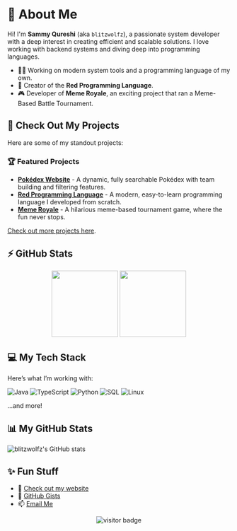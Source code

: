 # 👋 About Me

Hi! I'm **Sammy Qureshi** (aka `blitzwolfz`), a passionate system developer with a deep interest in creating efficient and scalable solutions. I love working with backend systems and diving deep into programming languages.

- 🧑‍💻 Working on modern system tools and a programming language of my own.
- 🚀 Creator of the **Red Programming Language**.
- 🎮 Developer of **Meme Royale**, an exciting project that ran a Meme-Based Battle Tournament.

## 🚀 Check Out My Projects

Here are some of my standout projects:

### 🏆 Featured Projects

- [**Pokédex Website**](https://blitzwolfz.xyz) - A dynamic, fully searchable Pokédex with team building and filtering features.
- [**Red Programming Language**](https://github.com/blitzwolfz/Red) - A modern, easy-to-learn programming language I developed from scratch.
- [**Meme Royale**](https://github.com/blitzwolfz/MemeRoyale) - A hilarious meme-based tournament game, where the fun never stops.

[Check out more projects here](https://github.com/blitzwolfz?tab=repositories).

## ⚡ GitHub Stats

<div align="center">
  <img height="150em" src="https://github-readme-stats.vercel.app/api?username=blitzwolfz&show_icons=true&hide=stars,issues&theme=radical" />
  <img height="150em" src="https://github-readme-stats.vercel.app/api/top-langs/?username=blitzwolfz&layout=compact&langs_count=8&theme=radical" />
</div>

## 💻 My Tech Stack

Here’s what I’m working with:

![Java](https://img.shields.io/badge/Java-ED8B00?style=for-the-badge&logo=java&logoColor=white)
![TypeScript](https://img.shields.io/badge/TypeScript-007ACC?style=for-the-badge&logo=typescript&logoColor=white)
![Python](https://img.shields.io/badge/Python-3670A0?style=for-the-badge&logo=python&logoColor=ffdd54)
![SQL](https://img.shields.io/badge/SQL-4479A1?style=for-the-badge&logo=postgresql&logoColor=white)
![Linux](https://img.shields.io/badge/Linux-FCC624?style=for-the-badge&logo=linux&logoColor=black)

...and more!

## 📊 My GitHub Stats

![blitzwolfz's GitHub stats](https://github-readme-streak-stats.herokuapp.com/?user=blitzwolfz&theme=radical&hide_border=true)

## ✨ Fun Stuff

- 🔗 [Check out my website](https://samq.ca)
- 🌟 [GitHub Gists](https://gist.github.com/blitzwolfz)
- 📫 [Email Me](mailto:saminm.qureshi@gmail.com)

<div align="center">
  <img src="https://komarev.com/ghpvc/?username=blitzwolfz&color=brightgreen" alt="visitor badge"/>
</div>

